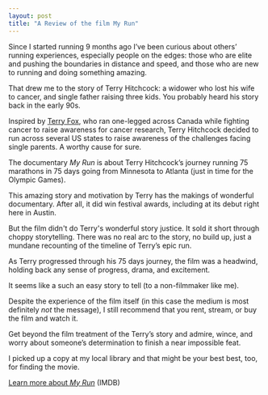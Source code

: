 ```yaml
---
layout: post
title: "A Review of the film My Run"
---
```


Since I started running 9 months ago I’ve been curious about others’ running experiences, especially people on the edges: those who are elite and pushing the boundaries in distance and speed, and those who are new to running and doing something amazing.

That drew me to the story of Terry Hitchcock: a widower who lost his wife to cancer, and single father raising three kids. You probably heard his story back in the early 90s.

Inspired by [Terry Fox](https://en.wikipedia.org/wiki/Terry_Fox), who ran one-legged across Canada while fighting cancer to raise awareness for cancer research, Terry Hitchcock decided to run across several US states to raise awareness of the challenges facing single parents. A worthy cause for sure.

The documentary _My Run_ is about Terry Hitchcock’s journey running 75 marathons in 75 days going from Minnesota to Atlanta (just in time for the Olympic Games).

This amazing story and motivation by Terry has the makings of wonderful documentary. After all, it did win festival awards, including at its debut right here in Austin.

But the film didn't do Terry's wonderful story justice. It sold it short through choppy storytelling. There was no real arc to the story, no build up, just a mundane recounting of the timeline of Terry’s epic run.

As Terry progressed through his 75 days journey, the film was a headwind, holding back any sense of progress, drama, and excitement.

It seems like a such an easy story to tell (to a non-filmmaker like me).

Despite the experience of the film itself (in this case the medium is most definitely _not_ the message), I still recommend that you rent, stream, or buy the film and watch it. 

Get beyond the film treatment of the Terry’s story and admire, wince, and worry about someone’s determination to finish a near impossible feat.

I picked up a copy at my local library and that might be your best best, too, for finding the movie. 

[Learn more about _My Run_](http://www.imdb.com/title/tt1041659/) (IMDB)
